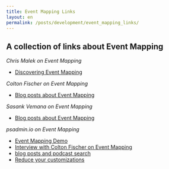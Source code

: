 ```yaml
---
title: Event Mapping Links
layout: en
permalink: /posts/development/event_mapping_links/
---
```


## A collection of links about Event Mapping

*Chris Malek on Event Mapping*

* [Discovering Event Mapping](https://www.cedarhillsgroup.com/knowledge-base/kbarticles/pt855-assigning-application-class-peoplecode-to-component-events/)

*Colton Fischer on Event Mapping*

* [Blog posts about Event Mapping](http://www.peoplesoftmods.com/category/emf/)

*Sasank Vemana on Event Mapping*

* [Blog posts about Event Mapping](https://pe0ples0ft.blogspot.com/search?q=Event+mapping)

*psadmin.io on Event Mapping*

* [Event Mapping Demo](http://psadmin.io/2016/02/10/8-55-event-mapping-demo/)
* [Interview with Colton Fischer on Event Mapping](http://psadmin.io/2016/11/18/55-2fa-and-event-mapping-w-colton-fischer/)
* [blog posts and podcast search](http://psadmin.io/?s=event+mapping)
* [Reduce your customizations](http://psadmin.io/2015/12/29/8-55-reduce-your-customizations/)
